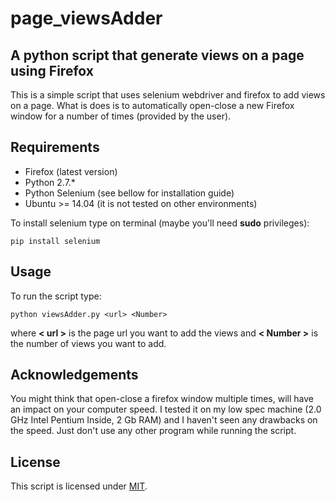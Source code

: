 # page_viewsAdder   
A python script that generate views on a page using Firefox   
----------

This is a simple script that uses selenium webdriver and firefox to add views on a page. What is does is to automatically open-close a new Firefox window for a number of times (provided by the user). 

## Requirements

 - Firefox (latest version)
 - Python 2.7.*
 - Python Selenium (see bellow for installation guide)
 - Ubuntu >= 14.04 (it is not tested on other environments)

To install selenium type on terminal (maybe you'll need **sudo** privileges):

```
pip install selenium
```

## Usage

To run the script type:
```
python viewsAdder.py <url> <Number>
```

where **< url >** is the page url you want to add the views and **< Number >** is the number of views you want to add.

## Acknowledgements

You might think that open-close a firefox window multiple times, will have an impact on your computer speed. I tested it on my low spec machine (2.0 GHz Intel Pentium Inside, 2 Gb RAM) and I haven't seen any drawbacks on the speed. Just don't use any other program while running the script.

## License

This script is licensed under [MIT](https://github.com/GeorgeGks/page_viewsAdder/blob/master/LICENSE).
